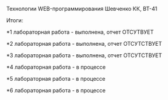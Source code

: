 Технологии WEB-программирования
Шевченко КК, ВТ-41

Итоги:

*1 лабораторная работа - выполнена, отчет ОТСУТВУЕТ

*2 лабораторная работа - выполнена, отчет ОТСУТСТВУЕТ

*3 лабораторная работа - выполнена, отчет ОТСУТСТВУЕТ

*4 лабораторная работа - в процессе

*5 лабораторная работа - в процессе

*6 лабораторная работа - в процессе